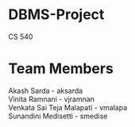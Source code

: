 # DBMS-Project

CS 540

# Team Members

Akash Sarda - aksarda <br/>
Vinita Ramnani - vjramnan <br/>
Venkata Sai Teja Malapati - vmalapa <br/>
Sunandini Medisetti - smedise
